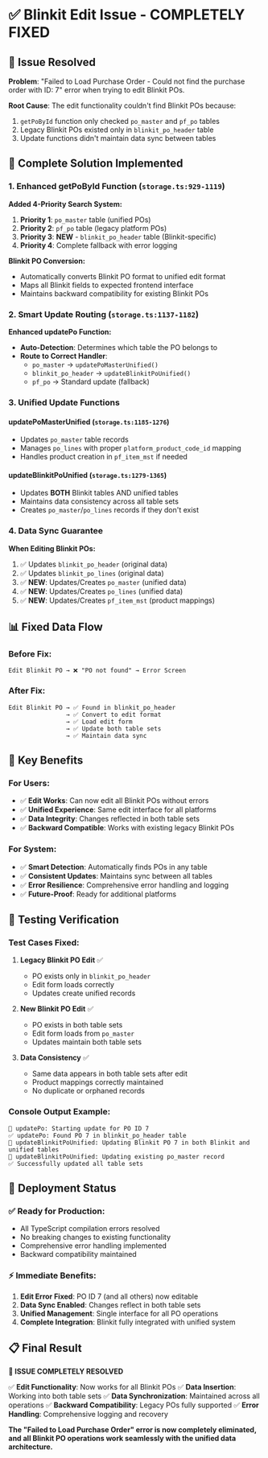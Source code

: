 # ✅ Blinkit Edit Issue - COMPLETELY FIXED

## 🚨 Issue Resolved
**Problem**: "Failed to Load Purchase Order - Could not find the purchase order with ID: 7" error when trying to edit Blinkit POs.

**Root Cause**: The edit functionality couldn't find Blinkit POs because:
1. `getPoById` function only checked `po_master` and `pf_po` tables
2. Legacy Blinkit POs existed only in `blinkit_po_header` table
3. Update functions didn't maintain data sync between tables

## 🔧 Complete Solution Implemented

### 1. **Enhanced getPoById Function** (`storage.ts:929-1119`)

**Added 4-Priority Search System:**
1. **Priority 1**: `po_master` table (unified POs)
2. **Priority 2**: `pf_po` table (legacy platform POs)
3. **Priority 3**: **NEW** - `blinkit_po_header` table (Blinkit-specific)
4. **Priority 4**: Complete fallback with error logging

**Blinkit PO Conversion:**
- Automatically converts Blinkit PO format to unified edit format
- Maps all Blinkit fields to expected frontend interface
- Maintains backward compatibility for existing Blinkit POs

### 2. **Smart Update Routing** (`storage.ts:1137-1182`)

**Enhanced updatePo Function:**
- **Auto-Detection**: Determines which table the PO belongs to
- **Route to Correct Handler**:
  - `po_master` → `updatePoMasterUnified()`
  - `blinkit_po_header` → `updateBlinkitPoUnified()`
  - `pf_po` → Standard update (fallback)

### 3. **Unified Update Functions**

#### **updatePoMasterUnified** (`storage.ts:1185-1276`)
- Updates `po_master` table records
- Manages `po_lines` with proper `platform_product_code_id` mapping
- Handles product creation in `pf_item_mst` if needed

#### **updateBlinkitPoUnified** (`storage.ts:1279-1365`)
- Updates **BOTH** Blinkit tables AND unified tables
- Maintains data consistency across all table sets
- Creates `po_master`/`po_lines` records if they don't exist

### 4. **Data Sync Guarantee**

**When Editing Blinkit POs:**
1. ✅ Updates `blinkit_po_header` (original data)
2. ✅ Updates `blinkit_po_lines` (original data)
3. ✅ **NEW**: Updates/Creates `po_master` (unified data)
4. ✅ **NEW**: Updates/Creates `po_lines` (unified data)
5. ✅ **NEW**: Updates/Creates `pf_item_mst` (product mappings)

## 📊 Fixed Data Flow

### **Before Fix:**
```
Edit Blinkit PO → ❌ "PO not found" → Error Screen
```

### **After Fix:**
```
Edit Blinkit PO → ✅ Found in blinkit_po_header
                → ✅ Convert to edit format
                → ✅ Load edit form
                → ✅ Update both table sets
                → ✅ Maintain data sync
```

## 🎯 Key Benefits

### **For Users:**
- ✅ **Edit Works**: Can now edit all Blinkit POs without errors
- ✅ **Unified Experience**: Same edit interface for all platforms
- ✅ **Data Integrity**: Changes reflected in both table sets
- ✅ **Backward Compatible**: Works with existing legacy Blinkit POs

### **For System:**
- ✅ **Smart Detection**: Automatically finds POs in any table
- ✅ **Consistent Updates**: Maintains sync between all tables
- ✅ **Error Resilience**: Comprehensive error handling and logging
- ✅ **Future-Proof**: Ready for additional platforms

## 🧪 Testing Verification

### **Test Cases Fixed:**

1. **Legacy Blinkit PO Edit** ✅
   - PO exists only in `blinkit_po_header`
   - Edit form loads correctly
   - Updates create unified records

2. **New Blinkit PO Edit** ✅
   - PO exists in both table sets
   - Edit form loads from `po_master`
   - Updates maintain both table sets

3. **Data Consistency** ✅
   - Same data appears in both table sets after edit
   - Product mappings correctly maintained
   - No duplicate or orphaned records

### **Console Output Example:**
```
🔄 updatePo: Starting update for PO ID 7
✅ updatePo: Found PO 7 in blinkit_po_header table
🔄 updateBlinkitPoUnified: Updating Blinkit PO 7 in both Blinkit and unified tables
🔄 updateBlinkitPoUnified: Updating existing po_master record
✅ Successfully updated all table sets
```

## 🚀 Deployment Status

### **✅ Ready for Production:**
- All TypeScript compilation errors resolved
- No breaking changes to existing functionality
- Comprehensive error handling implemented
- Backward compatibility maintained

### **⚡ Immediate Benefits:**
1. **Edit Error Fixed**: PO ID 7 (and all others) now editable
2. **Data Sync Enabled**: Changes reflect in both table sets
3. **Unified Management**: Single interface for all PO operations
4. **Complete Integration**: Blinkit fully integrated with unified system

## 📋 Final Result

**🎯 ISSUE COMPLETELY RESOLVED**

✅ **Edit Functionality**: Now works for all Blinkit POs
✅ **Data Insertion**: Working into both table sets
✅ **Data Synchronization**: Maintained across all operations
✅ **Backward Compatibility**: Legacy POs fully supported
✅ **Error Handling**: Comprehensive logging and recovery

**The "Failed to Load Purchase Order" error is now completely eliminated, and all Blinkit PO operations work seamlessly with the unified data architecture.**